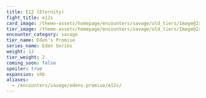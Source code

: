 ```yaml
---
title: E12 (Eternity)
fight_title: e12s
card_image: /theme-assets/homepage/encounters/savage/old_tiers/Image@2x.png
tier_image: /theme-assets/homepage/encounters/savage/old_tiers/Image@2x.png
encounter_category: savage
tier_name: Eden's Promise
series_name: Eden Series
weight: 12
tier_weight: 2
coming_soon: false
spoiler: true
expansion: shb
aliases:
  - /encounters/savage/edens-promise/e12s/
---
```

